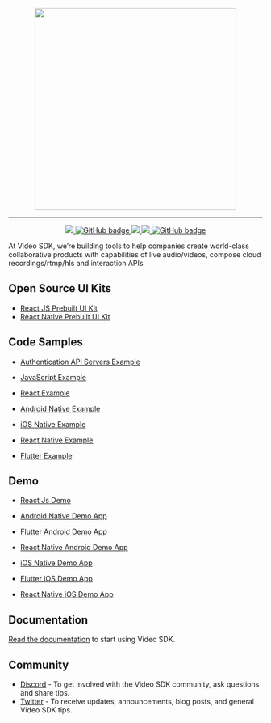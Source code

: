 <p align="center">
<img width="400" src="https://www.linkpicture.com/q/videosdk_Full-Logo_blue.png"/>
</p>

---

<p align="center">
</a>
<a href="https://discord.gg/kgAvyxtTxv">
<img src="https://img.shields.io/discord/734858252939952248?logo=discord&style=for-the-badge" />
</a>
<a href="https://github.com/videosdk-live/videosdk-rtc-react-prebuilt-ui/issues">
<img src="https://img.shields.io/github/issues/videosdk-live/videosdk-rtc-react-prebuilt-ui?label=PRs-welcome&logo=GitHub&style=for-the-badge" alt="GitHub badge"/>
</a>
<a href="https://twitter.com/intent/follow?original_referer=https%3A%2F%2Fpublish.twitter.com%2F&ref_src=twsrc%5Etfw%7Ctwcamp%5Ebuttonembed%7Ctwterm%5Efollow%7Ctwgr%5Evideo_sdk&screen_name=video_sdk">
<img src="https://img.shields.io/twitter/follow/video_sdk?label=Twitter&logo=twitter&style=for-the-badge" />
</a>
<a href="http://youtube.com/videosdk?sub_confirmation=1">
<img src="https://img.shields.io/youtube/channel/subscribers/UCuY7JzXnpp874oa7uQbUwsA?logo=Youtube&style=for-the-badge" />
</a>
<a href="https://github.com/videosdk-live/videosdk.live?tab=stars">
<img src="https://img.shields.io/github/stars/videosdk-live/videosdk.live?label=Stars&logo=GitHub&style=for-the-badge" alt="GitHub badge" />
</a>

At Video SDK, we’re building tools to help companies create world-class collaborative products with capabilities of live audio/videos, compose cloud recordings/rtmp/hls and interaction APIs

## Open Source UI Kits
- [React JS Prebuilt UI Kit](https://github.com/videosdk-live/videosdk-rtc-react-prebuilt-ui)
- [React Native  Prebuilt UI Kit](https://github.com/videosdk-live/videosdk-rtc-react-native-prebuilt-ui)
## Code Samples
- [Authentication API Servers Example](https://github.com/videosdk-live/videosdk-rtc-api-server-examples)

- [JavaScript Example](https://github.com/videosdk-live/videosdk-rtc-javascript-sdk-example)

- [React Example](https://github.com/videosdk-live/videosdk-rtc-react-sdk-example)

- [Android Native Example](https://github.com/videosdk-live/videosdk-rtc-android-java-sdk-example)

- [iOS Native Example](https://github.com/videosdk-live/videosdk-rtc-ios-sdk-example)

- [React Native Example](https://github.com/videosdk-live/videosdk-rtc-react-native-sdk-example)

- [Flutter Example](https://github.com/videosdk-live/videosdk-rtc-flutter-sdk-example)



## Demo

- [React Js Demo](https://videosdk.live/prebuilt)

- [Android Native Demo App](https://appdistribution.firebase.google.com/pub/i/0f3ac650239a944b)

- [Flutter Android Demo App](https://appdistribution.firebase.google.com/pub/i/0f3ac650239a944b)

- [React Native Android Demo App](https://appdistribution.firebase.google.com/pub/i/0f3ac650239a944b)

- [iOS Native Demo App](https://testflight.apple.com/join/LYj3QJPx)

- [Flutter iOS Demo App](https://testflight.apple.com/join/LYj3QJPx)

- [React Native iOS Demo App](https://testflight.apple.com/join/LYj3QJPx)

## Documentation
[Read the documentation](https://docs.videosdk.live/) to start using Video SDK.

## Community
- [Discord](https://discord.gg/Gpmj6eCq5u) - To get involved with the Video SDK community, ask questions and share tips.
- [Twitter](https://twitter.com/video_sdk) - To receive updates, announcements, blog posts, and general Video SDK tips.
